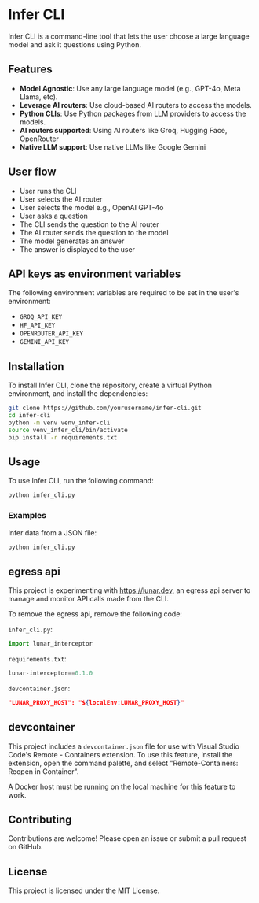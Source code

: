 # Infer CLI

Infer CLI is a command-line tool that lets the user choose a large language model and ask it questions using Python. 

## Features

- **Model Agnostic**: Use any large language model (e.g., GPT-4o, Meta Llama, etc).
- **Leverage AI routers**: Use cloud-based AI routers to access the models.
- **Python CLIs**: Use Python packages from LLM providers to access the models.
- **AI routers supported**: Using AI routers like Groq, Hugging Face, OpenRouter
- **Native LLM support**: Use native LLMs like Google Gemini

## User flow
- User runs the CLI
- User selects the AI router
- User selects the model e.g., OpenAI GPT-4o
- User asks a question
- The CLI sends the question to the AI router
- The AI router sends the question to the model
- The model generates an answer
- The answer is displayed to the user

## API keys as environment variables
The following environment variables are required to be set in the user's environment:
- `GROQ_API_KEY`
- `HF_API_KEY`
- `OPENROUTER_API_KEY`
- `GEMINI_API_KEY`

## Installation

To install Infer CLI, clone the repository, create a virtual Python environment, and install the dependencies:

```bash
git clone https://github.com/yourusername/infer-cli.git
cd infer-cli
python -m venv venv_infer-cli
source venv_infer_cli/bin/activate
pip install -r requirements.txt
```

## Usage

To use Infer CLI, run the following command:

```bash
python infer_cli.py 
```
### Examples

Infer data from a JSON file:

```bash
python infer_cli.py
```

## egress api 

This project is experimenting with https://lunar.dev, an egress api server to manage and monitor API calls made from the CLI.

To remove the egress api, remove the following code:

`infer_cli.py`:
```python
import lunar_interceptor
```
`requirements.txt`:
```python
lunar-interceptor==0.1.0
```
`devcontainer.json`:
```json
"LUNAR_PROXY_HOST": "${localEnv:LUNAR_PROXY_HOST}"
```

## devcontainer

This project includes a `devcontainer.json` file for use with Visual Studio Code's Remote - Containers extension. To use this feature, install the extension, open the command palette, and select "Remote-Containers: Reopen in Container".

A Docker host must be running on the local machine for this feature to work.


## Contributing

Contributions are welcome! Please open an issue or submit a pull request on GitHub.

## License

This project is licensed under the MIT License.